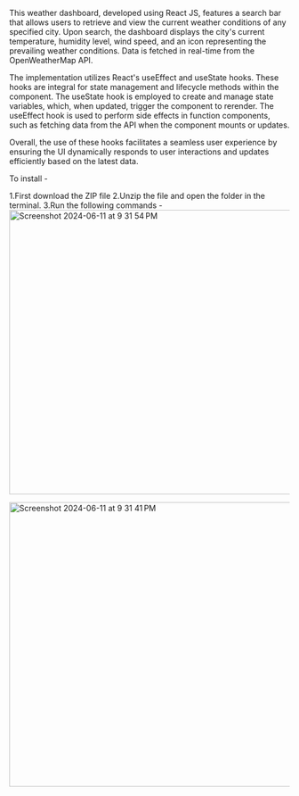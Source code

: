 This weather dashboard, developed using React JS, features a search bar that allows users to retrieve and view the current weather conditions of any specified city. Upon search, the dashboard displays the city's current temperature, humidity level, wind speed, and an icon representing the prevailing weather conditions. Data is fetched in real-time from the OpenWeatherMap API.

The implementation utilizes React's useEffect and useState hooks. These hooks are integral for state management and lifecycle methods within the component. The useState hook is employed to create and manage state variables, which, when updated, trigger the component to rerender. The useEffect hook is used to perform side effects in function components, such as fetching data from the API when the component mounts or updates.

Overall, the use of these hooks facilitates a seamless user experience by ensuring the UI dynamically responds to user interactions and updates efficiently based on the latest data.

To install -

1.First download the ZIP file
2.Unzip the file and open the folder in the terminal.
3.Run the following commands -
<img width="510" alt="Screenshot 2024-06-11 at 9 31 54 PM" src="https://github.com/prabodh2/REACT_Practice_Problem_statement/assets/142776442/9be4b3bb-04f4-46ba-a09d-bbcd18577bd1"> <br>

<img width="510" alt="Screenshot 2024-06-11 at 9 31 41 PM" src="https://github.com/prabodh2/REACT_Practice_Problem_statement/assets/142776442/65e12c04-a8f9-47a4-93ed-4984cae6b89e"> 
